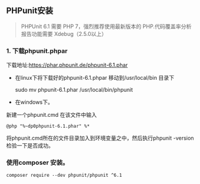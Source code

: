 ## PHPunit安装

> PHPUnit 6.1 需要 PHP 7，强烈推荐使用最新版本的 PHP.代码覆盖率分析报告功能需要 Xdebug（2.5.0以上）
### 1. 下载phpunit.phpar

下载地址:https://phar.phpunit.de/phpunit-6.1.phar

- 在linux下将下载好的phpunit-6.1.phpar 移动到/usr/local/bin 目录下

    sudo mv phpunit-6.1.phar /usr/local/bin/phpunit
    
- 在windows下。

新建一个phpunit.cmd 在该文件中输入

    @php "%~dp0phpunit-6.1.phar" %* 

将phpunit.cmd所在的文件目录加入到环境变量之中，然后执行phpunit -version 检验一下是否成功。

    
### 使用composer 安装。

    composer require --dev phpunit/phpunit ^6.1
